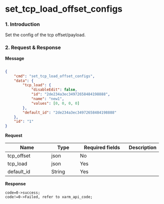 # set\_tcp\_load\_offset\_configs

### 1. Introduction

Set the config of the tcp offset/payload.

### 2. Request & Response

**Message**
```json

{
    "cmd": "set_tcp_load_offset_configs",
    "data": {
        "tcp_load": {
            "disableEdit": false, 
            "id": "2de234a3ec34972658484198888", 
            "name": "new1", 
            "values": [0, 0, 0, 0]
        },
        "default_id": "2de234a3ec34972658484198888"
    },
    "id": "1"
}
```


**Request**
<table data-full-width="true"><thead><tr><th width="129">Name</th><th width="79">Type</th><th width="146">Required fields</th><th>Description</th></tr></thead><tbody><tr><td>tcp_offset</td><td>json</td><td>No</td><td></td></tr><tr><td>tcp_load</td><td>json</td><td>Yes</td><td></td></tr><tr><td>default_id</td><td>String</td><td>Yes</td><td></td></tr></tbody></table>


**Response**
```
code=0->success;
code!=0->Failed, refer to xarm_api_code;
```


